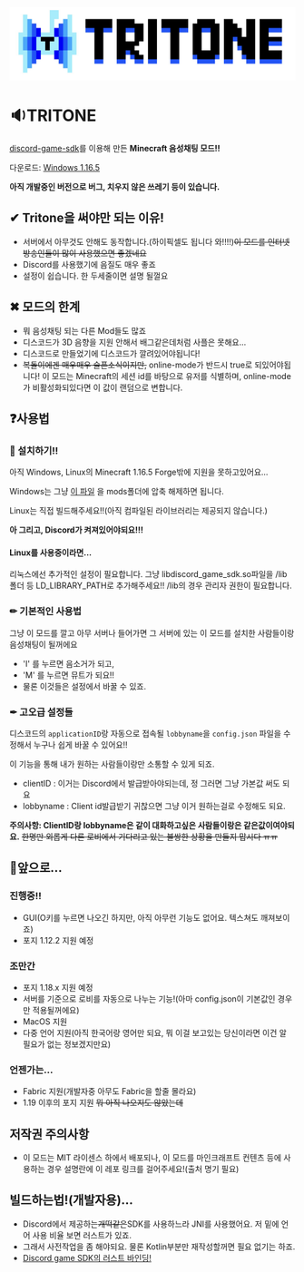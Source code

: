 ![Logo](./image/tritonelogo.jpg)

# 🔉TRITONE
[discord-game-sdk](https://discord.com/developers/docs/game-sdk/sdk-starter-guide)를 이용해 만든 **Minecraft 음성채팅 모드!!**

다운로드: [Windows 1.16.5](https://github.com/Iroom-gbs/tritone/releases/download/beta/tritone-beta.zip)

**아직 개발중인 버전으로 버그, 치우지 않은 쓰레기 등이 있습니다.**

## ✔ Tritone을 써야만 되는 이유!
* 서버에서 아무것도 안해도 동작합니다.(하이픽셀도 됩니다 와!!!!)~~이 모드를 인터넷 방송인들이 많이 사용했으면 좋겠네요~~
* Discord를 사용했기에 음질도 매우 좋죠
* 설정이 쉽습니다. 한 두세줄이면 설명 될껄요

## ✖ 모드의 한계
* 뭐 음성채팅 되는 다른 Mod들도 많죠
* 디스코드가 3D 음향을 지원 안해서 배그같은데처럼 사플은 못해요...
* 디스코드로 만들었기에 디스코드가 깔려있어야됩니다!
* ~~복돌이에겐 매우매우 슬픈소식이지만,~~ online-mode가 반드시 true로 되있어야됩니다! 이 모드는 Minecraft의 세션 id를 바탕으로 유저를 식별하며, online-mode가 비활성화되있다면 이 값이 랜덤으로 변합니다.

## ❓사용법

### 🚀 설치하기!!
아직 Windows, Linux의 Minecraft 1.16.5 Forge밖에 지원을 못하고있어요...

Windows는 그냥 [이 파일](https://github.com/Iroom-gbs/tritone/releases) 을 mods폴더에 압축 해제하면 됩니다.

Linux는 직접 빌드해주세요!!(아직 컴파일된 라이브러리는 제공되지 않습니다.)

**아 그리고, Discord가 켜져있어야되요!!!**

#### Linux를 사용중이라면...
리눅스에선 추가적인 설정이 필요합니다. 그냥 libdiscord_game_sdk.so파일을 /lib 폴더 등 LD_LIBRARY_PATH로 추가해주세요!! /lib의 경우 관리자 권한이 필요합니다.
  
### ✏ 기본적인 사용법
그냥 이 모드를 깔고 아무 서버나 들어가면 그 서버에 있는 이 모드를 설치한 사람들이랑 음성채팅이 될꺼에요

* 'I' 를 누르면 음소거가 되고,
* 'M' 를 누르면 뮤트가 되요!!
* 물론 이것들은 설정에서 바꿀 수 있죠.

### ✒ 고오급 설정들
디스코드의 `applicationID`랑 자동으로 접속될 `lobbyname`을 `config.json` 파일을 수정해서 누구나 쉽게 바꿀 수 있어요!!

이 기능을 통해 내가 원하는 사람들이랑만 소통할 수 있게 되죠.
* clientID : 이거는 Discord에서 발급받아야되는데, 정 그러면 그냥 가본값 써도 되요
* lobbyname : Client id발급받기 귀찮으면 그냥 이거 원하는걸로 수정해도 되요.

**주의사항: ClientID랑 lobbyname은 같이 대화하고싶은 사람들이랑은 같은값이여야되요.**
~~한명만 외롭게 다른 로비에서 기다리고 있는 불쌍한 상황을 만들지 맙시다 ㅠㅠ~~

## 🚩앞으로...

### 진행중!!
* GUI(O키를 누르면 나오긴 하지만, 아직 아무런 기능도 없어요. 텍스쳐도 깨져보이죠)
* 포지 1.12.2 지원 예정

### 조만간
* 포지 1.18.x 지원 예정
* 서버를 기준으로 로비를 자동으로 나누는 기능!(아마 config.json이 기본값인 경우만 적용될꺼에요)
* MacOS 지원
* 다중 언어 지원(아직 한국어랑 영어만 되요, 뭐 이걸 보고있는 당신이라면 이건 알 필요가 없는 정보겠지만요)

### 언젠가는...
* Fabric 지원(개발자중 아무도 Fabric을 할줄 몰라요)
* 1.19 이후의 포지 지원 ~~뭐 아직 나오지도 않았는데~~

## 저작권 주의사항
* 이 모드는 MIT 라이센스 하에서 배포되나, 이 모드를 마인크래프트 컨텐츠 등에 사용하는 경우 설명란에 이 레포 링크를 걸어주세요!(출처 명기 필요)
   
## 빌드하는법!(개발자용)...
 * Discord에서 제공하는~~개떡같은~~SDK를 사용하느라 JNI를 사용했어요. 저 밑에 언어 사용 비율 보면 러스트가 있죠.
 * 그래서 사전작업을 좀 해야되요. 물론 Kotlin부분만 재작성할꺼면 필요 없기는 하죠.
 * [Discord game SDK의 러스트 바인딩!](https://github.com/ldesgoui/discord_game_sdk)
